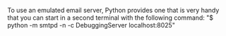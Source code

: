  To use an emulated email server, Python provides one that is very handy that you can start in a
 second terminal with the following command: "$ python -m smtpd -n -c DebuggingServer localhost:8025"
 